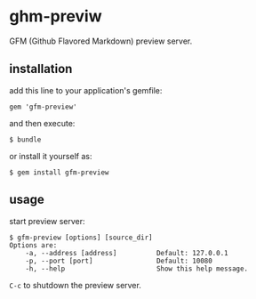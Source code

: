 # ghm-previw

GFM (Github Flavored Markdown) preview server.

## installation

add this line to your application's gemfile:

    gem 'gfm-preview'

and then execute:

    $ bundle

or install it yourself as:

    $ gem install gfm-preview

## usage

start preview server:

    $ gfm-preview [options] [source_dir]
    Options are:
        -a, --address [address]          Default: 127.0.0.1
        -p, --port [port]                Default: 10080
        -h, --help                       Show this help message.

```C-c``` to shutdown the preview server.
